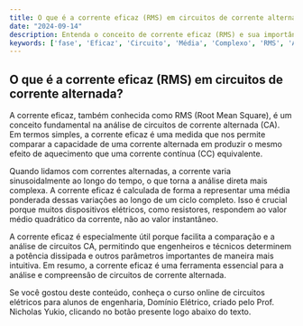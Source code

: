 ```yaml
---
title: O que é a corrente eficaz (RMS) em circuitos de corrente alternada?
date: "2024-09-14"
description: Entenda o conceito de corrente eficaz (RMS) e sua importância na análise de circuitos de corrente alternada.
keywords: ['fase', 'Eficaz', 'Circuito', 'Média', 'Complexo', 'RMS', 'Análise']
---
```


## O que é a corrente eficaz (RMS) em circuitos de corrente alternada?

A corrente eficaz, também conhecida como RMS (Root Mean Square), é um conceito fundamental na análise de circuitos de corrente alternada (CA). Em termos simples, a corrente eficaz é uma medida que nos permite comparar a capacidade de uma corrente alternada em produzir o mesmo efeito de aquecimento que uma corrente contínua (CC) equivalente.

Quando lidamos com correntes alternadas, a corrente varia sinusoidalmente ao longo do tempo, o que torna a análise direta mais complexa. A corrente eficaz é calculada de forma a representar uma média ponderada dessas variações ao longo de um ciclo completo. Isso é crucial porque muitos dispositivos elétricos, como resistores, respondem ao valor médio quadrático da corrente, não ao valor instantâneo.

A corrente eficaz é especialmente útil porque facilita a comparação e a análise de circuitos CA, permitindo que engenheiros e técnicos determinem a potência dissipada e outros parâmetros importantes de maneira mais intuitiva. Em resumo, a corrente eficaz é uma ferramenta essencial para a análise e compreensão de circuitos de corrente alternada.

Se você gostou deste conteúdo, conheça o curso online de circuitos elétricos para alunos de engenharia, Domínio Elétrico, criado pelo Prof. Nicholas Yukio, clicando no botão presente logo abaixo do texto.